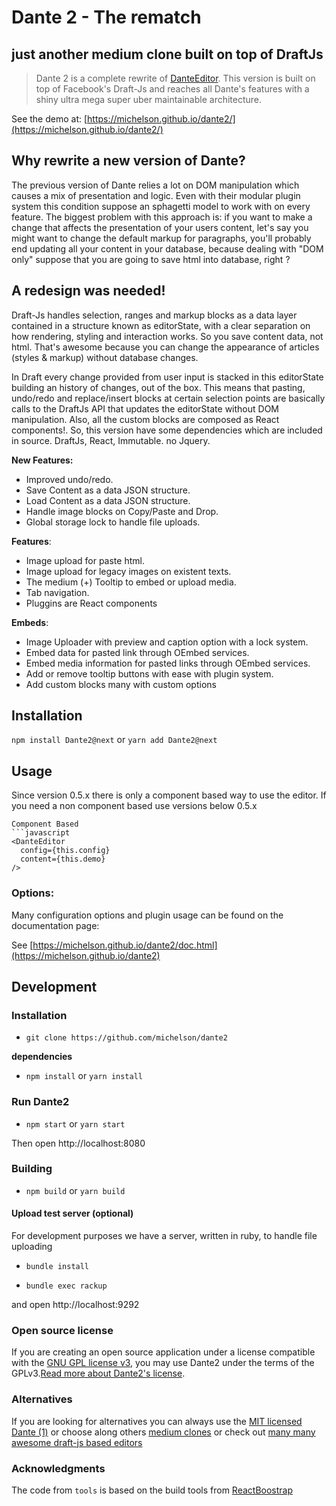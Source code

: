 # Dante 2 - The rematch

## just another medium clone built on top of DraftJs

> Dante 2 is a complete rewrite of [DanteEditor](https://michelson.github.io/Dante). This version is built on top of Facebook's Draft-Js and reaches all Dante's features with a shiny ultra mega super uber maintainable architecture.

See the demo at: [https://michelson.github.io/dante2/](https://michelson.github.io/dante2/)

## Why rewrite a new version of Dante?

The previous version of Dante relies a lot on DOM manipulation which causes a mix of presentation and logic. Even with their modular plugin system this condition suppose an sphagetti model to work with on every feature. The biggest problem with this approach is: if you want to make a change that affects the presentation of your users content, let's say you might want to change the default markup for paragraphs, you'll probably end updating all your content in your database, because dealing with "DOM only" suppose that you are going to save html into database, right ?


## A redesign was needed!

Draft-Js handles selection, ranges and markup blocks as a data layer contained in a structure known as editorState, with a clear separation on how rendering, styling and interaction works. So you save content data, not html. That's awesome because you can change the appearance of articles (styles & markup) without database changes.

In Draft every change provided from user input is stacked in this editorState building an history of changes, out of the box. This means that pasting, undo/redo and replace/insert blocks at certain selection points are basically calls to the DraftJs API that updates the editorState without DOM manipulation. Also, all the custom blocks are composed as React components!. So, this version have some dependencies which are included in source. DraftJs, React, Immutable. no Jquery.

**New Features:**
+ Improved undo/redo.
+ Save Content as a data JSON structure.
+ Load Content as a data JSON structure.
+ Handle image blocks on Copy/Paste and Drop.
+ Global storage lock to handle file uploads.

**Features**:

+ Image upload for paste html.
+ Image upload for legacy images on existent texts.
+ The medium (+) Tooltip to embed or upload media.
+ Tab navigation.
+ Pluggins are React components

**Embeds**:

+ Image Uploader with preview and caption option with a lock system.
+ Embed data for pasted link through OEmbed services.
+ Embed media information for pasted links through OEmbed services.
+ Add or remove tooltip buttons with ease with plugin system.
+ Add custom blocks many with custom options

## Installation

`npm install Dante2@next` or `yarn add Dante2@next`

## Usage

Since version 0.5.x there is only a component based way to use the editor. If you need a non component based use versions below 0.5.x

```
Component Based
```javascript
<DanteEditor
  config={this.config}
  content={this.demo}
/>
```

### Options:

Many configuration options and plugin usage can be found on the documentation page:

See [https://michelson.github.io/dante2/doc.html](https://michelson.github.io/dante2)


## Development

### Installation
+ `git clone https://github.com/michelson/dante2`

**dependencies**
 
+ `npm install` or `yarn install`
 
### Run Dante2

+ `npm start` or `yarn start`

Then open http://localhost:8080 

### Building

+ `npm build` or `yarn build`

#### Upload test server (optional)

For development purposes we have a server, written in ruby, to handle file uploading
 
+ `bundle install`

+ `bundle exec rackup`

and open http://localhost:9292

### Open source license

If you are creating an open source application under a license compatible with the [GNU GPL license v3](https://www.gnu.org/licenses/gpl-3.0.html), you may use Dante2 under the terms of the GPLv3.[Read more about Dante2's license](https://michelson.github.io/dante2/#/license).


### Alternatives

If you are looking for alternatives you can always use the [MIT licensed Dante (1)](https://michelson.github.io/Dante) or choose along others [medium clones](http://howtox.com/medium-editor-clones-in-js) or check out [many many awesome draft-js based editors](https://github.com/nikgraf/awesome-draft-js)

### Acknowledgments

The code from `tools` is based on the build tools from [ReactBoostrap](https://github.com/react-bootstrap/react-bootstrap)
